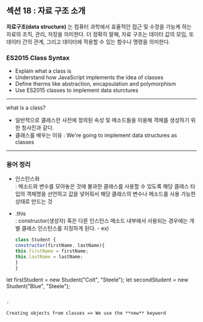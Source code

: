## 섹션 18 : 자료 구조 소개

**자료구조(data structure)** 는 컴퓨터 과학에서 효율적인 접근 및 수정을 가능케 하는 자료의 조직, 관리, 저장을 의미한다. 더 정확히 말해, 자료 구조는 데이터 값의 모임, 또 데이터 간의 관계, 그리고 데이터에 적용할 수 있는 함수나 명령을 의미한다.

### ES2015 Class Syntax

- Explain what a class is
- Understand how JavaScript implements the idea of classes
- Define therms like abstraction, encapsulation and polymorphism
- Use ES2015 classes to implement data sturctures

---

what is a class?

- 일반적으로 클래스란 사전에 정의된 속성 및 메소드들을 이용해 객체를 생성하기 위한 청사진과 같다.
- 클래스를 배우는 이유 : We're going to implement data structures as classes

---

### 용어 정리

- 인스턴스화</br>
  : 메소드와 변수를 모아놓은 것에 불과한 클래스를 사용할 수 있도록 해당 클래스 타입의 객체명을 선언하고 값을 넣어줘서 해당 클래스의 변수나 메소드를 사용 가능한 상태로 만드는 것

- .this</br>
  : constructor(생성자) 혹은 다른 인스턴스 메소드 내부에서 사용되는 경우에는 개별 클래스 인스턴스를 지칭하게 된다. - ex)
  ```js
  class Student {
  constructor(firstName, lastName){
  this.firstName = firstName;
  this.lastName = lastName;
  }
  }

let firstStudent = new Student("Colt", "Steele");
let secondStudent = new Student("Blue", "Steele");
```

-

Creating objects from classes => We use the **new** keyword
